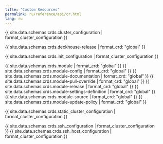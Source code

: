 ```yaml
---
title: "Custom Resources"
permalink: ru/reference/api/cr.html
lang: ru
---
```


{{ site.data.schemas.crds.cluster_configuration | format_cluster_configuration }}

{{ site.data.schemas.crds.deckhouse-release | format_crd: "global" }}

{{ site.data.schemas.crds.init_configuration | format_cluster_configuration }}

{{ site.data.schemas.crds.module | format_crd: "global" }}
{{ site.data.schemas.crds.module-config | format_crd: "global" }}
{{ site.data.schemas.crds.module-documentation | format_crd: "global" }}
{{ site.data.schemas.crds.module-pull-override | format_crd: "global" }}
{{ site.data.schemas.crds.module-release | format_crd: "global" }}
{{ site.data.schemas.crds.module-settings-definition | format_crd: "global" }}
{{ site.data.schemas.crds.module-source | format_crd: "global" }}
{{ site.data.schemas.crds.module-update-policy | format_crd: "global" }}

{{ site.data.schemas.crds.static_cluster_configuration | format_cluster_configuration }}

{{ site.data.schemas.crds.ssh_configuration | format_cluster_configuration }}
{{ site.data.schemas.crds.ssh_host_configuration | format_cluster_configuration }}
